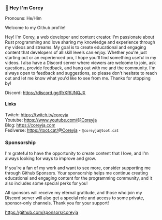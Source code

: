 ### 👋  Hey I'm Corey

Pronouns: He/Him

Welcome to my Github profile!

Hey! I'm Corey, a web developer and content creator. I'm passionate about Rust programming and love sharing my knowledge and experience through my videos and streams. My goal is to create educational and engaging content that developers of all skill levels can enjoy. Whether you're just starting out or an experienced pro, I hope you'll find something useful in my videos. I also have a Discord server where viewers are welcome to join, ask questions, provide feedback, and hang out with me and the community. I'm always open to feedback and suggestions, so please don't hesitate to reach out and let me know what you'd like to see from me. Thanks for stopping by!

Discord: https://discord.gg/RrXRfJNQJX

#### Links

Twitch: https://twitch.tv/coreyja
<br />
Youtube: https://www.youtube.com/@Coreyja
<br />
Blog: https://coreyja.com
<br />
Fediverse: <a rel="me" href="https://toot.cat/@Coreyja">https://toot.cat/@Coreyja</a> - `@coreyja@toot.cat`


### Sponsorship

I'm grateful to have the opportunity to create content that I love, and I'm always looking for ways to improve and grow.

If you're a fan of my work and want to see more, consider supporting me through Github Sponsors. Your sponsorship helps me continue creating educational and engaging content for the programming community, and it also includes some special perks for you!

All sponsors will receive my eternal gratitude, and those who join my Discord server will also get a special role and access to some private, sponsor-only channels. Thank you for your support!

https://github.com/sponsors/coreyja
